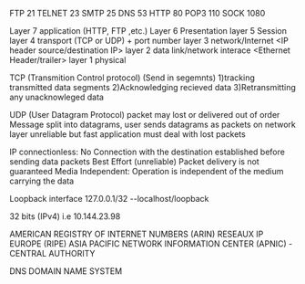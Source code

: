 FTP     21
TELNET  23
SMTP    25
DNS     53
HTTP    80
POP3    110
SOCK    1080


Layer 7 application (HTTP, FTP ,etc.)
Layer 6 Presentation
layer 5 Session
layer 4 transport  (TCP or UDP) + port number <Transport header>
layer 3 network/Internet  <IP header source/destination IP>
layer 2 data link/network interace <Ethernet Header/trailer>
layer 1 physical

TCP (Transmition Control protocol)
(Send in segemnts)
1)tracking transmitted data segments
2)Acknowledging recieved data
3)Retransmitting any unacknowleged data

UDP (User Datagram Protocol)
packet may lost or delivered out of order
Message split into datagrams, user sends datagrams as packets on network layer
unreliable but fast
application must deal with lost packets


IP
connectionless: No Connection with the destination established before sending data packets
Best Effort (unreliable) Packet delivery is not guaranteed
Media Independent:  Operation is independent of the medium carrying the data

Loopback interface
127.0.0.1/32 --localhost/loopback

32 bits (IPv4)  i.e 10.144.23.98

AMERICAN REGISTRY OF INTERNET NUMBERS (ARIN) 
RESEAUX IP EUROPE (RIPE)
ASIA PACIFIC NETWORK INFORMATION CENTER (APNIC)
-CENTRAL AUTHORITY

DNS
DOMAIN NAME SYSTEM